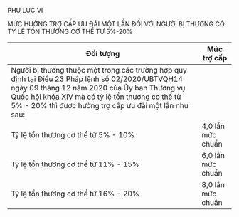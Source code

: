PHỤ LỤC VI

MỨC HƯỞNG TRỢ CẤP ƯU ĐÃI MỘT LẦN ĐỐI VỚI NGƯỜI BỊ THƯƠNG CÓ TỶ LỆ TỔN THƯƠNG CƠ THỂ TỪ 5%-20%

| Đối tượng | Mức trợ cấp |
|---|---|
| Người bị thương thuộc một trong các trường hợp quy định tại Điều 23 Pháp lệnh số 02/2020/UBTVQH14 ngày 09 tháng 12 năm 2020 của Ủy ban Thường vụ Quốc hội khóa XIV mà có tỷ lệ tổn thương cơ thể từ 5% - 20% thì được hưởng trợ cấp ưu đãi một lần như sau: |  |
| Tỷ lệ tổn thương cơ thể từ 5% - 10% | 4,0 lần mức chuẩn |
| Tỷ lệ tổn thương cơ thể từ 11% - 15% | 6,0 lần mức chuẩn |
| Tỷ lệ tổn thương cơ thể từ 16% - 20% | 8,0 lần mức chuẩn |